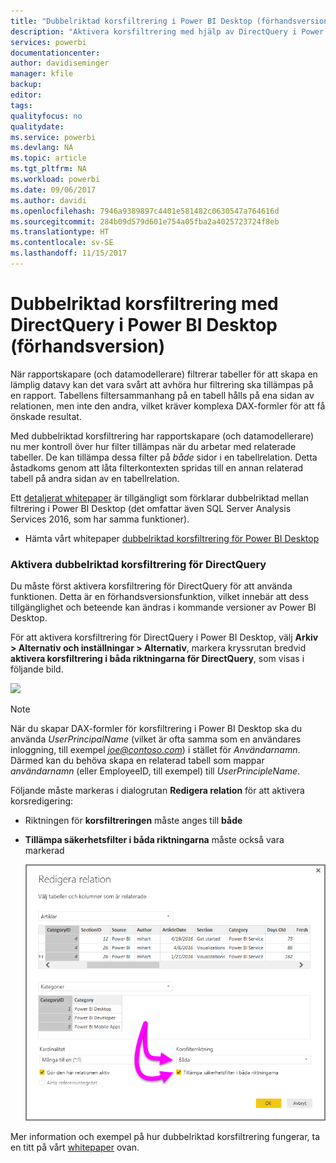 ```yaml
---
title: "Dubbelriktad korsfiltrering i Power BI Desktop (förhandsversion)"
description: "Aktivera korsfiltrering med hjälp av DirectQuery i Power BI Desktop"
services: powerbi
documentationcenter: 
author: davidiseminger
manager: kfile
backup: 
editor: 
tags: 
qualityfocus: no
qualitydate: 
ms.service: powerbi
ms.devlang: NA
ms.topic: article
ms.tgt_pltfrm: NA
ms.workload: powerbi
ms.date: 09/06/2017
ms.author: davidi
ms.openlocfilehash: 7946a9389897c4401e581482c0630547a764616d
ms.sourcegitcommit: 284b09d579d601e754a05fba2a4025723724f8eb
ms.translationtype: HT
ms.contentlocale: sv-SE
ms.lasthandoff: 11/15/2017
---
```

# <a name="bidirectional-cross-filtering-using-directquery-in-power-bi-desktop-preview"></a>Dubbelriktad korsfiltrering med DirectQuery i Power BI Desktop (förhandsversion)

När rapportskapare (och datamodellerare) filtrerar tabeller för att skapa en lämplig datavy kan det vara svårt att avhöra hur filtrering ska tillämpas på en rapport. Tabellens filtersammanhang på en tabell hålls på ena sidan av relationen, men inte den andra, vilket kräver komplexa DAX-formler för att få önskade resultat.

Med dubbelriktad korsfiltrering har rapportskapare (och datamodellerare) nu mer kontroll över hur filter tillämpas när du arbetar med relaterade tabeller. De kan tillämpa dessa filter på *både* sidor i en tabellrelation. Detta åstadkoms genom att låta filterkontexten spridas till en annan relaterad tabell på andra sidan av en tabellrelation.

Ett [detaljerat whitepaper](http://download.microsoft.com/download/2/7/8/2782DF95-3E0D-40CD-BFC8-749A2882E109/Bidirectional%20cross-filtering%20in%20Analysis%20Services%202016%20and%20Power%20BI.docx) är tillgängligt som förklarar dubbelriktad mellan filtrering i Power BI Desktop (det omfattar även SQL Server Analysis Services 2016, som har samma funktioner).

* Hämta vårt whitepaper [dubbelriktad korsfiltrering för Power BI Desktop](http://download.microsoft.com/download/2/7/8/2782DF95-3E0D-40CD-BFC8-749A2882E109/Bidirectional%20cross-filtering%20in%20Analysis%20Services%202016%20and%20Power%20BI.docx)

### <a name="enabling-bidirectional-cross-filtering-for-directquery"></a>Aktivera dubbelriktad korsfiltrering för DirectQuery
Du måste först aktivera korsfiltrering för DirectQuery för att använda funktionen. Detta är en förhandsversionsfunktion, vilket innebär att dess tillgänglighet och beteende kan ändras i kommande versioner av Power BI Desktop.

För att aktivera korsfiltrering för DirectQuery i Power BI Desktop, välj **Arkiv > Alternativ och inställningar > Alternativ**, markera kryssrutan bredvid **aktivera korsfiltrering i båda riktningarna för DirectQuery**, som visas i följande bild.

![](media/desktop-bidirectional-filtering/bidirectional-filtering_1.png)

> [!NOTE]
> När du skapar DAX-formler för korsfiltrering i Power BI Desktop ska du använda *UserPrincipalName* (vilket är ofta samma som en användares inloggning, till exempel *joe@contoso.com*) i stället för *Användarnamn*. Därmed kan du behöva skapa en relaterad tabell som mappar *användarnamn* (eller EmployeeID, till exempel) till *UserPrincipleName*.
> 
> 

Följande måste markeras i dialogrutan **Redigera relation** för att aktivera korsredigering:

* Riktningen för **korsfiltreringen** måste anges till **både**
* **Tillämpa säkerhetsfilter i båda riktningarna** måste också vara markerad
  
  ![](media/desktop-bidirectional-filtering/bidirectional-filtering_2.png)

Mer information och exempel på hur dubbelriktad korsfiltrering fungerar, ta en titt på vårt [whitepaper](http://download.microsoft.com/download/2/7/8/2782DF95-3E0D-40CD-BFC8-749A2882E109/Bidirectional%20cross-filtering%20in%20Analysis%20Services%202016%20and%20Power%20BI.docx) ovan.

